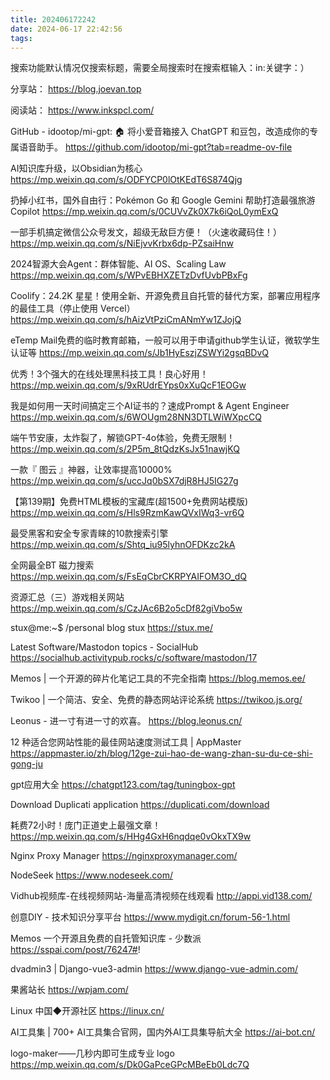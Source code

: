 ```yaml
---
title: 202406172242
date: 2024-06-17 22:42:56
tags:
---
```


搜索功能默认情况仅搜索标题，需要全局搜索时在搜索框输入：in:关键字：）  

分享站： https://blog.joevan.top  

阅读站： https://www.inkspcl.com/  

GitHub - idootop/mi-gpt: 🏠 将小爱音箱接入 ChatGPT 和豆包，改造成你的专属语音助手。  https://github.com/idootop/mi-gpt?tab=readme-ov-file  

AI知识库升级，以Obsidian为核心  https://mp.weixin.qq.com/s/ODFYCP0lOtKEdT6S874Qjg  

扔掉小红书，国外自由行：Pokémon Go 和 Google Gemini 帮助打造最强旅游 Copilot  https://mp.weixin.qq.com/s/0CUVvZk0X7k6iQoL0ymExQ  

一部手机搞定微信公众号发文，超级无敌巨方便！（火速收藏码住！）  https://mp.weixin.qq.com/s/NiEjvvKrbx6dp-PZsaiHnw  

2024智源大会Agent：群体智能、AI OS、Scaling Law  https://mp.weixin.qq.com/s/WPvEBHXZETzDvfUvbPBxFg  

Coolify：24.2K 星星！使用全新、开源免费且自托管的替代方案，部署应用程序的最佳工具（停止使用 Vercel）  https://mp.weixin.qq.com/s/hAizVtPziCmANmYw1ZJojQ  

eTemp Mail免费的临时教育邮箱，一般可以用于申请github学生认证，微软学生认证等  https://mp.weixin.qq.com/s/Jb1HyEszjZSWYi2gsqBDvQ  

优秀！3个强大的在线处理黑科技工具！良心好用！  https://mp.weixin.qq.com/s/9xRUdrEYps0xXuQcF1EOGw  

我是如何用一天时间搞定三个AI证书的？速成Prompt & Agent Engineer  https://mp.weixin.qq.com/s/6WOUgm28NN3DTLWiWXpcCQ  

端午节安康，太炸裂了，解锁GPT-4o体验，免费无限制！  https://mp.weixin.qq.com/s/2P5m_8tQdzKsJx51nawjKQ  

一款『 图云 』神器，让效率提高10000%  https://mp.weixin.qq.com/s/uccJq0bSX7djR8HJ5IG27g  

【第139期】免费HTML模板的宝藏库(超1500+免费网站模版)  https://mp.weixin.qq.com/s/Hls9RzmKawQVxIWq3-vr6Q  

最受黑客和安全专家青睐的10款搜索引擎  https://mp.weixin.qq.com/s/Shtq_iu95lyhnOFDKzc2kA  

全网最全BT 磁力搜索  https://mp.weixin.qq.com/s/FsEqCbrCKRPYAIFOM3O_dQ  

资源汇总（三）游戏相关网站  https://mp.weixin.qq.com/s/CzJAc6B2o5cDf82giVbo5w  

stux@me:~$ /personal blog stux  https://stux.me/  

Latest Software/Mastodon topics - SocialHub  https://socialhub.activitypub.rocks/c/software/mastodon/17  

Memos | 一个开源的碎片化笔记工具的不完全指南  https://blog.memos.ee/  

Twikoo | 一个简洁、安全、免费的静态网站评论系统  https://twikoo.js.org/  

Leonus - 进一寸有进一寸的欢喜。  https://blog.leonus.cn/  

12 种适合您网站性能的最佳网站速度测试工具 | AppMaster  https://appmaster.io/zh/blog/12ge-zui-hao-de-wang-zhan-su-du-ce-shi-gong-ju  

gpt应用大全  https://chatgpt123.com/tag/tuningbox-gpt  

Download Duplicati application  https://duplicati.com/download  

耗费72小时！庞门正道史上最强文章！  https://mp.weixin.qq.com/s/HHg4GxH6nqdqe0vOkxTX9w  

Nginx Proxy Manager  https://nginxproxymanager.com/  

NodeSeek  https://www.nodeseek.com/  

Vidhub视频库-在线视频网站-海量高清视频在线观看  http://appi.vid138.com/  

创意DIY - 技术知识分享平台  https://www.mydigit.cn/forum-56-1.html  

Memos 一个开源且免费的自托管知识库 - 少数派  https://sspai.com/post/76247#!  

dvadmin3 | Django-vue3-admin  https://www.django-vue-admin.com/  

果酱站长  https://wpjam.com/  

Linux 中国◆开源社区  https://linux.cn/  

AI工具集 | 700+ AI工具集合官网，国内外AI工具集导航大全  https://ai-bot.cn/  

logo-maker——几秒内即可生成专业 logo  https://mp.weixin.qq.com/s/Dk0GaPceGPcMBeEb0Ldc7Q  
